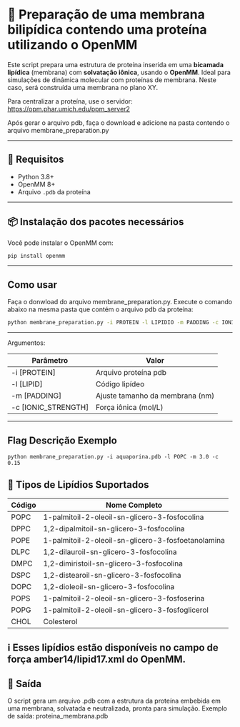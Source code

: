 # 🧬 Preparação de uma membrana bilipídica contendo uma proteína utilizando o OpenMM

Este script prepara uma estrutura de proteína inserida em uma **bicamada lipídica** (membrana) com **solvatação iônica**, usando o **OpenMM**. Ideal para simulações de dinâmica molecular com proteínas de membrana. Neste caso, será construída uma membrana no plano XY.

Para centralizar a proteína, use o servidor: https://opm.phar.umich.edu/ppm_server2

Após gerar o arquivo pdb, faça o download e adicione na pasta contendo o arquivo membrane_preparation.py

---

## 🚀 Requisitos

- Python 3.8+
- OpenMM 8+
- Arquivo `.pdb` da proteína

---

## 📦 Instalação dos pacotes necessários

Você pode instalar o OpenMM com:

```bash
pip install openmm
```
---

## Como usar
Faça o donwload do arquivo membrane_preparation.py. Execute o comando abaixo na mesma pasta que contém o arquivo pdb da proteína:
```bash
python membrane_preparation.py -i PROTEIN -l LIPIDIO -m PADDING -c IONIC_STRENGTH
```
---

Argumentos:

| Parâmetro       | Valor                 |
|----------------|------------------------|
| -i [PROTEIN]       | Arquivo proteína pdb        |
| -l [LIPID]       | Código lipídeo         |
| -m [PADDING]        | Ajuste tamanho da membrana (nm) |
| -c [IONIC_STRENGTH]   | Força iônica (mol/L) |

---

## Flag	Descrição	Exemplo
```
python membrane_preparation.py -i aquaporina.pdb -l POPC -m 3.0 -c 0.15
```
## 🧫 Tipos de Lipídios Suportados

| Código | Nome Completo                                           |
|--------|----------------------------------------------------------|
| POPC   | 1-palmitoil-2-oleoil-sn-glicero-3-fosfocolina            |
| DPPC   | 1,2-dipalmitoil-sn-glicero-3-fosfocolina                 |
| POPE   | 1-palmitoil-2-oleoil-sn-glicero-3-fosfoetanolamina       |
| DLPC   | 1,2-dilauroil-sn-glicero-3-fosfocolina                   |
| DMPC   | 1,2-dimiristoil-sn-glicero-3-fosfocolina                 |
| DSPC   | 1,2-distearoil-sn-glicero-3-fosfocolina                  |
| DOPC   | 1,2-dioleoil-sn-glicero-3-fosfocolina                    |
| POPS   | 1-palmitoil-2-oleoil-sn-glicero-3-fosfoserina            |
| POPG   | 1-palmitoil-2-oleoil-sn-glicero-3-fosfoglicerol          |
| CHOL   | Colesterol                                               |

## ℹ️ Esses lipídios estão disponíveis no campo de força amber14/lipid17.xml do OpenMM.

## 💾 Saída
O script gera um arquivo .pdb com a estrutura da proteína embebida em uma membrana, solvatada e neutralizada, pronta para simulação.
Exemplo de saída: proteina_membrana.pdb


